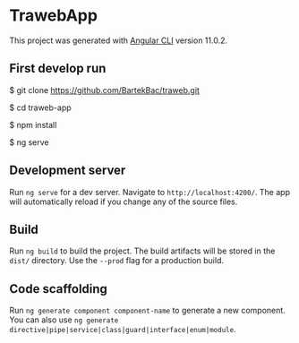 # TrawebApp

This project was generated with [Angular CLI](https://github.com/angular/angular-cli) version 11.0.2.

## First develop run

$ git clone https://github.com/BartekBac/traweb.git

$ cd traweb-app

$ npm install

$ ng serve

## Development server

Run `ng serve` for a dev server. Navigate to `http://localhost:4200/`. The app will automatically reload if you change any of the source files.

## Build

Run `ng build` to build the project. The build artifacts will be stored in the `dist/` directory. Use the `--prod` flag for a production build.

## Code scaffolding

Run `ng generate component component-name` to generate a new component. You can also use `ng generate directive|pipe|service|class|guard|interface|enum|module`.

